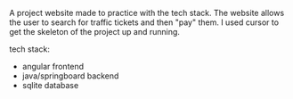 A project website made to practice with the tech stack. The website allows the user to search for traffic tickets and then "pay" them. I used cursor to get the skeleton of the project up and running.

tech stack:
- angular frontend
- java/springboard backend
- sqlite database

